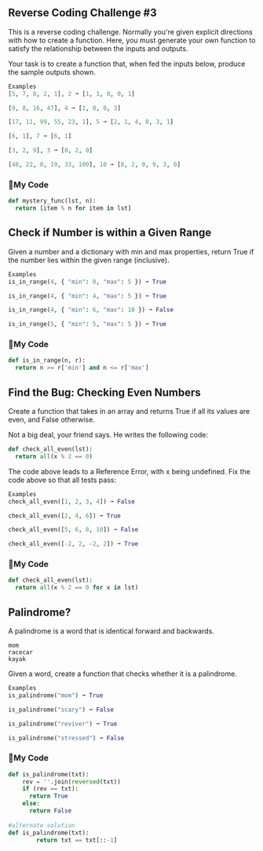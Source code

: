 ## Reverse Coding Challenge #3
This is a reverse coding challenge. Normally you're given explicit directions with how to create a function. Here, you must generate your own function to satisfy the relationship between the inputs and outputs.

Your task is to create a function that, when fed the inputs below, produce the sample outputs shown.
```python
Examples
[5, 7, 8, 2, 1], 2 ➞ [1, 1, 0, 0, 1]

[9, 8, 16, 47], 4 ➞ [1, 0, 0, 3]

[17, 11, 99, 55, 23, 1], 5 ➞ [2, 1, 4, 0, 3, 1]

[6, 1], 7 ➞ [6, 1]

[3, 2, 9], 3 ➞ [0, 2, 0]

[48, 22, 0, 19, 33, 100], 10 ➞ [8, 2, 0, 9, 3, 0]
```
### :beginner:My Code
```python
def mystery_func(lst, n):
  return [item % n for item in lst]
```
## Check if Number is within a Given Range
Given a number and a dictionary with min and max properties, return True if the number lies within the given range (inclusive).
```python
Examples
is_in_range(4, { "min": 0, "max": 5 }) ➞ True

is_in_range(4, { "min": 4, "max": 5 }) ➞ True

is_in_range(4, { "min": 6, "max": 10 }) ➞ False

is_in_range(5, { "min": 5, "max": 5 }) ➞ True
```
### :atm:My Code
```python
def is_in_range(n, r):
  return n >= r['min'] and n <= r['max']
```

## Find the Bug: Checking Even Numbers
Create a function that takes in an array and returns True if all its values are even, and False otherwise.

Not a big deal, your friend says. He writes the following code:
```python
def check_all_even(lst):
  return all(x % 2 == 0)
```
The code above leads to a Reference Error, with x being undefined. Fix the code above so that all tests pass:
```python
Examples
check_all_even([1, 2, 3, 4]) ➞ False

check_all_even([2, 4, 6]) ➞ True

check_all_even([5, 6, 8, 10]) ➞ False

check_all_even([-2, 2, -2, 2]) ➞ True
```
### :apple:My Code
```python
def check_all_even(lst):
  return all(x % 2 == 0 for x in lst)
```

## Palindrome?
A palindrome is a word that is identical forward and backwards.
```
mom
racecar
kayak
```
Given a word, create a function that checks whether it is a palindrome.
```python
Examples
is_palindrome("mom") ➞ True

is_palindrome("scary") ➞ False

is_palindrome("reviver") ➞ True

is_palindrome("stressed") ➞ False
```
### :sweet_potato:My Code
```python
def is_palindrome(txt):
	rev = ''.join(reversed(txt))
	if (rev == txt):
	  return True
	else:
	  return False
	  
#alternate solution
def is_palindrome(txt):
		return txt == txt[::-1]
```









